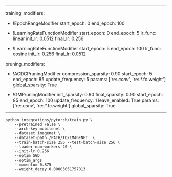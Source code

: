 <!--
Copyright (c) 2021 - present / Neuralmagic, Inc. All Rights Reserved.

Licensed under the Apache License, Version 2.0 (the "License");
you may not use this file except in compliance with the License.
You may obtain a copy of the License at

   http://www.apache.org/licenses/LICENSE-2.0

Unless required by applicable law or agreed to in writing,
software distributed under the License is distributed on an "AS IS" BASIS,
WITHOUT WARRANTIES OR CONDITIONS OF ANY KIND, either express or implied.
See the License for the specific language governing permissions and
limitations under the License.
-->

---
training_modifiers:
  - !EpochRangeModifier
    start_epoch: 0
    end_epoch: 100
  
  - !LearningRateFunctionModifier
    start_epoch: 0
    end_epoch: 5
    lr_func: linear
    init_lr: 0.0512
    final_lr: 0.256

  - !LearningRateFunctionModifier
    start_epoch: 5
    end_epoch: 100
    lr_func: cosine
    init_lr: 0.256
    final_lr: 0.0512
  
pruning_modifiers:
  - !ACDCPruningModifier
    compression_sparsity: 0.90
    start_epoch: 5
    end_epoch: 85
    update_frequency: 5
    params: ['re:.*conv*', 're:.*.fc.weight'] 
    global_sparsity: True
  
  - !GMPruningModifier
    init_sparsity: 0.90
    final_sparsity: 0.90
    start_epoch: 85
    end_epoch: 100
    update_frequency: 1
    leave_enabled: True
    params: ['re:.*conv*', 're:.*.fc.weight'] 
    global_sparsity: True

---

```
python integrations/pytorch/train.py \
    --pretrained False \
    --arch-key mobilenet \
    --dataset imagenet \
    --dataset-path /PATH/TO/IMAGENET  \
    --train-batch-size 256 --test-batch-size 256 \
    --loader-num-workers 20 \
    --init-lr 0.256
    --optim SGD
    --optim_args 
    --momentum 0.875
    --weight_decay 0.00003051757813
```
